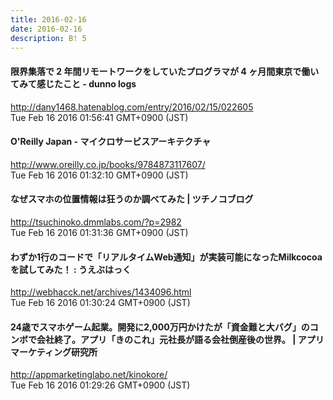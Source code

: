 ```yaml
---
title: 2016-02-16
date: 2016-02-16
description: B! 5
---
```


#### 限界集落で 2 年間リモートワークをしていたプログラマが 4 ヶ月間東京で働いてみて感じたこと - dunno logs
http://dany1468.hatenablog.com/entry/2016/02/15/022605<br>
Tue Feb 16 2016 01:56:41 GMT+0900 (JST)<br>


#### O'Reilly Japan - マイクロサービスアーキテクチャ
http://www.oreilly.co.jp/books/9784873117607/<br>
Tue Feb 16 2016 01:32:10 GMT+0900 (JST)<br>


#### なぜスマホの位置情報は狂うのか調べてみた | ツチノコブログ
http://tsuchinoko.dmmlabs.com/?p=2982<br>
Tue Feb 16 2016 01:31:36 GMT+0900 (JST)<br>


#### わずか1行のコードで「リアルタイムWeb通知」が実装可能になったMilkcocoaを試してみた！ : うえぶはっく
http://webhacck.net/archives/1434096.html<br>
Tue Feb 16 2016 01:30:24 GMT+0900 (JST)<br>


#### 24歳でスマホゲーム起業。開発に2,000万円かけたが「資金難と大バグ」のコンボで会社終了。アプリ「きのこれ」元社長が語る会社倒産後の世界。 | アプリマーケティング研究所
http://appmarketinglabo.net/kinokore/<br>
Tue Feb 16 2016 01:29:26 GMT+0900 (JST)<br>


